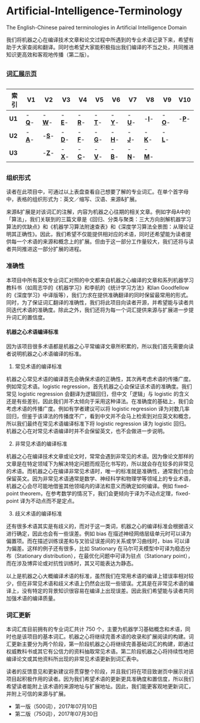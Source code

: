 # Artificial-Intelligence-Terminology
The English-Chinese paired terminologies in Artificial Intelligence Domain

我们将机器之心在编译技术文章和论文过程中所遇到的专业术语记录下来，希望有助于大家查阅和翻译。同时也希望大家能积极指出我们编译的不当之处，共同推进知识更高效和客观地传播（第二版）。
##
### [词汇展示页](https://jiqizhixin.github.io/AI-Terminology-page/)
## 
索引|V1| V2| V3| V4| V5| V6| V7| V8| V9|V10
 ---|---|---|---|---|---|---|---|---|---|---
**U1**|-[**Q**](https://github.com/SyncedAI00/Artificial-Intelligence-Terminology/blob/master/data/Q.md)-|-[**W**](https://github.com/SyncedAI00/Artificial-Intelligence-Terminology/blob/master/data/W.md)-|-[**E**](https://github.com/SyncedAI00/Artificial-Intelligence-Terminology/blob/master/data/E.md)-|-[**R**](https://github.com/SyncedAI00/Artificial-Intelligence-Terminology/blob/master/data/R.md)-|-[**T**](https://github.com/SyncedAI00/Artificial-Intelligence-Terminology/blob/master/data/T.md)-|-[**Y**](https://github.com/SyncedAI00/Artificial-Intelligence-Terminology/blob/master/data/Y.md)-|-[**U**](https://github.com/SyncedAI00/Artificial-Intelligence-Terminology/blob/master/data/U.md)-|-[**I**](https://github.com/SyncedAI00/Artificial-Intelligence-Terminology/blob/master/data/I.md)-|-[**O**](https://github.com/SyncedAI00/Artificial-Intelligence-Terminology/blob/master/data/O.md)-|-[**P**](https://github.com/SyncedAI00/Artificial-Intelligence-Terminology/blob/master/data/P.md)-
**U2**|-[**A**](https://github.com/SyncedAI00/Artificial-Intelligence-Terminology/blob/master/data/A.md)-|-[**S**](https://github.com/SyncedAI00/Artificial-Intelligence-Terminology/blob/master/data/S.md)-|-[**D**](https://github.com/SyncedAI00/Artificial-Intelligence-Terminology/blob/master/data/D.md)-|-[**F**](https://github.com/SyncedAI00/Artificial-Intelligence-Terminology/blob/master/data/F.md)-|-[**G**](https://github.com/SyncedAI00/Artificial-Intelligence-Terminology/blob/master/data/G.md)-|-[**H**](https://github.com/SyncedAI00/Artificial-Intelligence-Terminology/blob/master/data/H.md)-|-[**J**](https://github.com/SyncedAI00/Artificial-Intelligence-Terminology/blob/master/data/J.md)-|-[**K**](https://github.com/SyncedAI00/Artificial-Intelligence-Terminology/blob/master/data/K.md)-|-[**L**](https://github.com/SyncedAI00/Artificial-Intelligence-Terminology/blob/master/data/L.md)-|
**U3**||-[**Z**](https://github.com/SyncedAI00/Artificial-Intelligence-Terminology/blob/master/data/Z.md)-|-[**X**](https://github.com/SyncedAI00/Artificial-Intelligence-Terminology/blob/master/data/X.md)-|-[**C**](https://github.com/SyncedAI00/Artificial-Intelligence-Terminology/blob/master/data/C.md)-|-[**V**](https://github.com/SyncedAI00/Artificial-Intelligence-Terminology/blob/master/data/V.md)-|-[**B**](https://github.com/SyncedAI00/Artificial-Intelligence-Terminology/blob/master/data/B.md)-|-[**N**](https://github.com/SyncedAI00/Artificial-Intelligence-Terminology/blob/master/data/N.md)-|-[**M**](https://github.com/SyncedAI00/Artificial-Intelligence-Terminology/blob/master/data/M.md)-||
##   

### 组织形式

读者在此项目中，可通过以上表盘查看自己想要了解的专业词汇。在单个首字母中，表格的组织形式为：英文／缩写、汉语、来源&扩展。

来源&扩展是对该词汇的注解，内容为机器之心往期的相关文章。例如字母A中的「算法」，我们关联到的三篇文章是《回归、分类与聚类：三大方向剖解机器学习算法的优缺点》和《机器学习算法附速查表》和《深度学习算法全景图：从理论证明其正确性》。因此，我们希望不仅能提供相对应的术语，同时还希望能为读者提供每一个术语的来源和概念上的扩展。但由于这一部分工作量较大，我们还将与读者共同推进这一部分扩展的进程。

### 准确性

本项目中所有英文专业词汇对照的中文都来自机器之心编译的文章和系列机器学习教科书（如周志华的《机器学习》和李航的《统计学习方法》和Ian Goodfellow的《深度学习》中译版等），我们力求在提供准确翻译的同时保留最常用的形式。同时，为了保证词汇翻译的准确性，我们将此项目向读者开源，并希望能与读者共同迭代术语的准确度。除此之外，我们还将为每一个词汇提供来源与扩展进一步提升词汇的置信度。

#### 机器之心术语编译标准

因为该项目很多术语都是机器之心平常编译文章所积累的，所以我们首先需要向读者说明机器之心术语编译的标准。

1. 常见术语的编译标准

机器之心常见术语的编译首先会确保术语的正确性，其次再考虑术语的传播广度。例如常见术语。logistic regression，首先机器之心会保证该术语的准确度。我们常见 logistic regression 会翻译为逻辑回归，但中文「逻辑」与 logistic 的含义还是有些差别，因此我们并不太倾向于采用这种译法。在准确度的基础上，我们会考虑术语的传播广度。例如有学者建议可以将 logistic regression 译为对数几率回归，但鉴于该译法的传播度不广，看到中文并不会马上检索到对应英文和概念，所以我们最终在常见术语编译标准下将 logistic regression 译为 logistic 回归。机器之心在对常见术语编译时并不会保留英文，也不会做进一步说明。

2. 非常见术语的编译标准

机器之心在编译技术文章或论文时，常常会遇到非常见的术语。因为像论文那样的文章是在特定领域下为解决特定问题而规范化书写的，所以就会存在较多的非常见的术语。而机器之心在编译非常见术语时，唯一的标准就是准确性，通常我们也会保留英文。因为非常见术语通常是数学、神经科学和物理学等领域上的专业术语，机器之心会尽可能地借鉴其他领域内的译法和意义而确定如何编译。例如 fixed-point theorem，在参考数学的情况下，我们会更倾向于译为不动点定理，fixed-point 译为不动点而不是定点。

3. 歧义术语的编译标准

还有很多术语其实是有歧义的，而对于这一类词，机器之心的编译标准会根据语义进行确定，因此也会有一些误差。例如 bias 在描述神经网络层级单元时可以译为偏置项。而在描述训练误差和与叉验证误差间的关系或学习曲线时，bias 可以译为偏差。这样的例子还有很多，比如 Stationary 在马尔可夫模型中可译为稳态分布（Stationary distribution），在最优化问题中可译为驻点（Stationary point），而在涉及博弈论或对抗性训练时，其又可能表达为静态。

以上是机器之心大概编译术语的标准，虽然我们在常用术语的编译上错误率相对较少，但在非常见术语和歧义术语上仍然会出现一些错误。尤其是在非常见术语的编译上，没有特定的背景知识很容易在编译上出现误差。因此我们希望能与读者共同加强术语的编译质量。

### 词汇更新

本词汇库目前拥有的专业词汇共计 750 个，主要为机器学习基础概念和术语，同时也是该项目的基本词汇。机器之心将继续完善术语的收录和扩展阅读的构建。词汇更新主要分为两个阶段，第一阶段机器之心将继续完善基础词汇的构建，即通过权威教科书或其它有公信力的资料抽取常见术语。第二阶段机器之心将持续性地把编译论文或其他资料所出现的非常见术语更新到词汇表中。

读者的反馈意见和更新建议将贯穿整个阶段，并且我们将在项目致谢页中展示对该项目起积极作用的读者。因为我们希望术语的更新更具准确度和置信度，所以我们希望读者能附上该术语的来源地址与扩展地址。因此，我们能更客观地更新词汇，并附上可信的来源与扩展。

- 第一版（500词），2017年07月10日
- 第二版（750词），2017年07月30日
